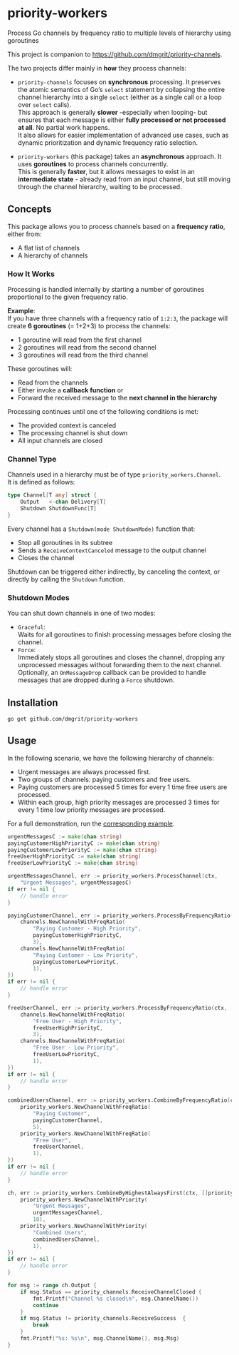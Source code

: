 # priority-workers
Process Go channels by frequency ratio to multiple levels of hierarchy using goroutines

This project is companion to https://github.com/dmgrit/priority-channels.  

The two projects differ mainly in **how** they process channels:

- `priority-channels` focuses on **synchronous** processing.
  It preserves the atomic semantics of Go’s `select` statement by collapsing the entire channel hierarchy into a single `select`
  (either as a single call or a loop over `select` calls).  
  This approach is generally **slower** -especially when looping- but ensures that each message is either **fully processed or not processed at all**.
  No partial work happens.  
  It also allows for easier implementation of advanced use cases, such as dynamic prioritization and dynamic frequency ratio selection.


- `priority-workers` (this package) takes an **asynchronous** approach.
  It uses **goroutines** to process channels concurrently.  
  This is generally **faster**, but it allows messages to exist in an **intermediate state** -
  already read from an input channel, but still moving through the channel hierarchy, waiting to be processed.



## Concepts

This package allows you to process channels based on a **frequency ratio**, either from: 
- A flat list of channels 
- A hierarchy of channels

### How It Works

Processing is handled internally by starting a number of goroutines proportional to the given frequency ratio.

**Example**:   
If you have three channels with a frequency ratio of `1:2:3`, the package will create **6 goroutines** (= 1+2+3) to process the channels:  
- 1 goroutine will read from the first channel
- 2 goroutines will read from the second channel
- 3 goroutines will read from the third channel  

These goroutines will: 
- Read from the channels 
- Either invoke a **callback function** or 
- Forward the received message to the **next channel in the hierarchy**

Processing continues until one of the following conditions is met:
- The provided context is canceled 
- The processing channel is shut down
- All input channels are closed
  
### Channel Type
Channels used in a hierarchy must be of type `priority_workers.Channel`.  
It is defined as follows:  
```go
type Channel[T any] struct {
    Output   <-chan Delivery[T]
    Shutdown ShutdownFunc[T]
}
```
Every channel has a `Shutdown(mode ShutdownMode)` function that:
- Stop all goroutines in its subtree
- Sends a `ReceiveContextCanceled` message to the output channel
- Closes the channel  

Shutdown can be triggered either indirectly, by canceling the context, or directly by calling the `Shutdown` function.  

### Shutdown Modes
You can shut down channels in one of two modes: 
- `Graceful`:   
   Waits for all goroutines to finish processing messages before closing the channel.
- `Force`:   
   Immediately stops all goroutines and closes the channel, dropping any unprocessed messages without forwarding them to the next channel.  
Optionally, an `OnMessageDrop` callback can be provided to handle messages that are dropped during a `Force` shutdown.  

## Installation

```shell
go get github.com/dmgrit/priority-workers
```

## Usage

In the following scenario, we have the following hierarchy of channels:
- Urgent messages are always processed first.
- Two groups of channels: paying customers and free users.
- Paying customers are processed 5 times for every 1 time free users are processed.
- Within each group, high priority messages are processed 3 times for every 1 time low priority messages are processed.

For a full demonstration, run the [corresponding example](examples/multi-hierarchy/main.go).

```go
urgentMessagesC := make(chan string)
payingCustomerHighPriorityC := make(chan string)
payingCustomerLowPriorityC := make(chan string)
freeUserHighPriorityC := make(chan string)
freeUserLowPriorityC := make(chan string)

urgentMessagesChannel, err := priority_workers.ProcessChannel(ctx,
    "Urgent Messages", urgentMessagesC)
if err != nil {
    // handle error
}

payingCustomerChannel, err := priority_workers.ProcessByFrequencyRatio(ctx, []channels.ChannelWithFreqRatio[string]{
    channels.NewChannelWithFreqRatio(
        "Paying Customer - High Priority",
        payingCustomerHighPriorityC,
        3),
    channels.NewChannelWithFreqRatio(
        "Paying Customer - Low Priority",
        payingCustomerLowPriorityC,
        1),
})
if err != nil {
    // handle error
}

freeUserChannel, err := priority_workers.ProcessByFrequencyRatio(ctx, []channels.ChannelWithFreqRatio[string]{
    channels.NewChannelWithFreqRatio(
        "Free User - High Priority",
        freeUserHighPriorityC,
        3),
    channels.NewChannelWithFreqRatio(
        "Free User - Low Priority",
        freeUserLowPriorityC,
        1),
})
if err != nil {
    // handle error
}

combinedUsersChannel, err := priority_workers.CombineByFrequencyRatio(ctx, []priority_workers.ChannelWithFreqRatio[string]{
    priority_workers.NewChannelWithFreqRatio(
        "Paying Customer",
        payingCustomerChannel,
        5),
    priority_workers.NewChannelWithFreqRatio(
        "Free User",
        freeUserChannel,
        1),
})
if err != nil {
    // handle error
}

ch, err := priority_workers.CombineByHighestAlwaysFirst(ctx, []priority_workers.ChannelWithPriority[string]{
    priority_workers.NewChannelWithPriority(
        "Urgent Messages",
        urgentMessagesChannel,
        10),
    priority_workers.NewChannelWithPriority(
        "Combined Users",
        combinedUsersChannel,
        1),
})
if err != nil {
    // handle error
}

for msg := range ch.Output {
    if msg.Status == priority_channels.ReceiveChannelClosed {
        fmt.Printf("Channel %s closed\n", msg.ChannelName())
        continue
    }
    if msg.Status != priority_channels.ReceiveSuccess  {
        break
    }
    fmt.Printf("%s: %s\n", msg.ChannelName(), msg.Msg)
}
```